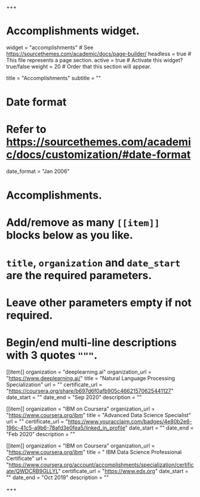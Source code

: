 +++
# Accomplishments widget.
widget = "accomplishments"  # See https://sourcethemes.com/academic/docs/page-builder/
headless = true  # This file represents a page section.
active = true  # Activate this widget? true/false
weight = 20  # Order that this section will appear.

title = "Accomplish&shy;ments"
subtitle = ""

# Date format
#   Refer to https://sourcethemes.com/academic/docs/customization/#date-format
date_format = "Jan 2006"

# Accomplishments.
#   Add/remove as many `[[item]]` blocks below as you like.
#   `title`, `organization` and `date_start` are the required parameters.
#   Leave other parameters empty if not required.
#   Begin/end multi-line descriptions with 3 quotes `"""`.

[[item]]
  organization = "deeplearning.ai"
  organization_url = "https://www.deeplearning.ai/"
  title = "Natural Language Processing Specialization"
  url = ""
  certificate_url = "https://coursera.org/share/b697d6f0afb905c46621570625441127"
  date_start = ""
  date_end = "Sep 2020"
  description = ""
  
[[item]]
  organization = "IBM on Coursera"
  organization_url = "https://www.coursera.org/ibm"
  title = "Advanced Data Science Specialist"
  url = ""
  certificate_url = "https://www.youracclaim.com/badges/4e80b2e6-196c-41c5-a9b6-78afd3e0fea5/linked_in_profile"
  date_start = ""
  date_end = "Feb 2020"
  description = ""

[[item]]
  organization = "IBM on Coursera"
  organization_url = "https://www.coursera.org/ibm"
  title = " IBM Data Science Professional Certificate"
  url = "https://www.coursera.org/account/accomplishments/specialization/certificate/QWDCRB9GLLYL"
  certificate_url = "https://www.edx.org"
  date_start = ""
  date_end = "Oct 2019"
  description = ""
 

+++
